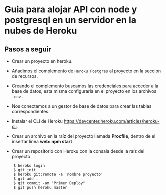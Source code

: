 # Guia para alojar API con node y postgresql en un servidor en la nubes de Heroku

## Pasos a seguir

- Crear un proyecto en heroku.
- Añadimos el complemento de `Heroku Postgres` al proyecto en la seccion de recursos.
-  Creando el complemento buscamos las credenciales para acceder a la base de datos, esta misma configurarla en el proyecto en los archivos `.env` .
- Nos conectamos a un gestor de base de datos para crear las tablas correspondientes. 
- Instalar el CLI de Heroku https://devcenter.heroku.com/articles/heroku-cli.
    
- Crear un archivo en la raíz del proyecto llamada **Procfile**, dentro de el insertar linea **web: npm start**
- Crear un repositorio con Heroku con la consala desde la raíz del proyecto
```
    $ heroku login
    $ git init
    $ heroku git:remote -a 'nombre proyecto'
    $ git add .
    $ git commit -am "Primer Deploy"
    $ git push heroku master
```
